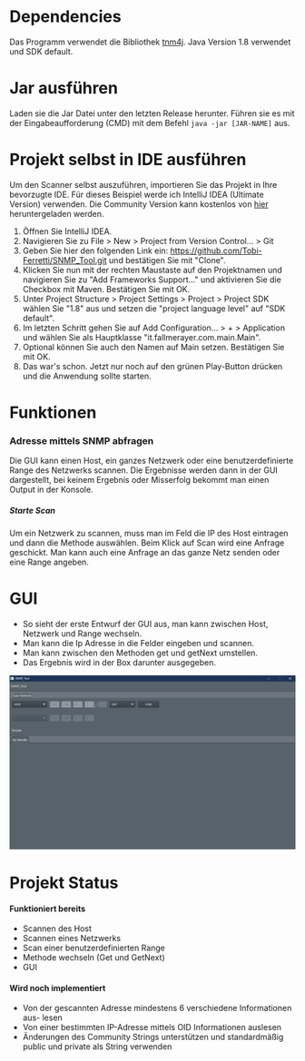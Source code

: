 

# Dependencies
Das Programm verwendet die Bibliothek [tnm4j](https://github.com/soulwing/tnm4j).
Java Version 1.8 verwendet und SDK default.

# Jar ausführen
Laden sie die Jar Datei unter den letzten Release herunter. Führen sie es mit der Eingabeaufforderung (CMD) mit dem Befehl `java -jar [JAR-NAME]` aus.
# Projekt selbst in IDE ausführen
Um den Scanner selbst auszuführen, importieren Sie das Projekt in Ihre bevorzugte IDE. Für dieses Beispiel werde ich IntelliJ IDEA (Ultimate Version) verwenden. Die Community Version kann kostenlos von [hier](https://www.jetbrains.com/idea/download/#section=windows) heruntergeladen werden.

1. Öffnen Sie IntelliJ IDEA.
2. Navigieren Sie zu File > New > Project from Version Control... > Git
3. Geben Sie hier den folgenden Link ein: https://github.com/Tobi-Ferretti/SNMP_Tool.git und bestätigen Sie mit "Clone".
4. Klicken Sie nun mit der rechten Maustaste auf den Projektnamen und navigieren Sie zu "Add Frameworks Support..." und aktivieren Sie die Checkbox mit Maven. Bestätigen Sie mit OK.
5. Unter Project Structure > Project Settings > Project > Project SDK wählen Sie "1.8" aus und setzen die "project language level" auf "SDK default".
6. Im letzten Schritt gehen Sie auf Add Configuration... > + > Application und wählen Sie als Hauptklasse "it.fallmerayer.com.main.Main".
7. Optional können Sie auch den Namen auf Main setzen. Bestätigen Sie mit OK.
8. Das war's schon. Jetzt nur noch auf den grünen Play-Button drücken und die Anwendung sollte starten.

# Funktionen
   ### Adresse mittels SNMP abfragen
Die GUI kann einen Host, ein ganzes Netzwerk oder eine benutzerdefinierte Range des Netzwerks scannen.
Die Ergebnisse werden dann in der GUI dargestellt, bei keinem Ergebnis oder
Misserfolg bekommt man einen Output in der Konsole.

##### Starte Scan
Um ein Netzwerk zu scannen, muss man im Feld die IP des Host eintragen und dann 
die Methode auswählen. Beim Klick auf Scan wird eine Anfrage geschickt. Man kann
auch eine Anfrage an das ganze Netz senden oder eine Range angeben.
# GUI
* So sieht der erste Entwurf der GUI aus, man kann zwischen Host, Netzwerk und Range wechseln.
*  Man kann die Ip Adresse in die Felder eingeben und scannen.
*  Man kann zwischen den Methoden get und getNext umstellen.
*  Das Ergebnis wird in der Box darunter ausgegeben.

![GUI](/Image/GUI.png)
# Projekt Status
#### Funktioniert bereits

* Scannen des Host
* Scannen eines Netzwerks
* Scan einer benutzerdefinierten Range
* Methode wechseln (Get und GetNext)
* GUI
#### Wird noch implementiert
* Von der gescannten Adresse mindestens 6 verschiedene Informationen aus-
  lesen
* Von einer bestimmten IP-Adresse mittels OID Informationen auslesen
* Änderungen des Community Strings unterstützen und standardmäßig public und private als String verwenden
